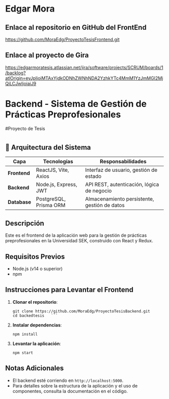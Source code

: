 
# Edgar Mora


## Enlace al repositorio en GitHub del FrontEnd
https://github.com/MoraEdg/ProyectoTesisFrontend.git

## Enlace al proyecto de Gira
https://edgarmoratesis.atlassian.net/jira/software/projects/SCRUM/boards/1/backlog?atlOrigin=eyJpIjoiMTAxYjdkODNhZWNhNDA2YzhkYTc4MmM1YzJmMGI2MjQiLCJwIjoiaiJ9

# Backend - Sistema de Gestión de Prácticas Preprofesionales
#Proyecto de Tesis 
#

## 🧩 Arquitectura del Sistema

| **Capa**       | **Tecnologías**               | **Responsabilidades**                          |
|----------------|-------------------------------|-----------------------------------------------|
| **Frontend**   | ReactJS, Vite, Axios          | Interfaz de usuario, gestión de estado        |
| **Backend**    | Node.js, Express, JWT         | API REST, autenticación, lógica de negocio    |
| **Database**   | PostgreSQL, Prisma ORM        | Almacenamiento persistente, gestión de datos  |


## Descripción
Este es el frontend de la aplicación web para la gestión de prácticas preprofesionales en la Universidad SEK, construido con React y Redux.

## Requisitos Previos
- Node.js (v14 o superior)
- npm

## Instrucciones para Levantar el Frontend

1. **Clonar el repositorio**:
   ```
   git clone https://github.com/MoraEdg/ProyectoTesisBackend.git
   cd backedtesis   ```

2. **Instalar dependencias**:
   ```
   npm install
   ```

4. **Levantar la aplicación**:
   ```
   npm start
   ```

## Notas Adicionales
- El backend esté corriendo en `http://localhost:5000`.
- Para detalles sobre la estructura de la aplicación y el uso de componentes, consulta la documentación en el código.

